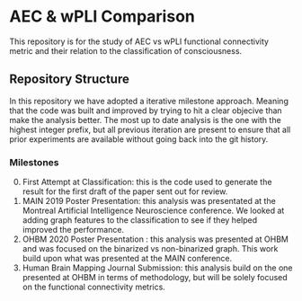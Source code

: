 # AEC & wPLI Comparison
This repository is for the study of AEC vs wPLI functional connectivity metric and their relation to the classification of consciousness. 

## Repository Structure
In this repository we have adopted a iterative milestone approach. Meaning that the code was built and improved by trying to hit a clear objecive than make the analysis better. The most up to date analysis is the one with the highest integer prefix, but all previous iteration are present to ensure that all prior experiments are available without going back into the git history.

### Milestones
0. First Attempt at Classification: this is the code used to generate the result for the first draft of the paper sent out for review.
1. MAIN 2019 Poster Presentation: this analysis was presentated at the Montreal Artificial Intelligence Neuroscience conference. We looked at adding graph features to the classification to see if they helped improved the performance.
2. OHBM 2020 Poster Presentation : this analysis was presented at OHBM and was focused on the binarized vs non-binarized graph. This work build upon what was presented at the MAIN conference.
3. Human Brain Mapping Journal Submission: this analysis build on the one presented at OHBM in terms of methodology, but will be solely focused on the functional connectivity metrics.
